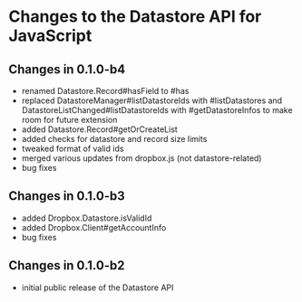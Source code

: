 Changes to the Datastore API for JavaScript
===========================================

Changes in 0.1.0-b4
-------------------
- renamed Datastore.Record#hasField to #has
- replaced DatastoreManager#listDatastoreIds with #listDatastores and
  DatastoreListChanged#listDatastoreIds with #getDatastoreInfos to make room for
  future extension
- added Datastore.Record#getOrCreateList
- added checks for datastore and record size limits
- tweaked format of valid ids
- merged various updates from dropbox.js (not datastore-related)
- bug fixes

Changes in 0.1.0-b3
-------------------
- added Dropbox.Datastore.isValidId
- added Dropbox.Client#getAccountInfo
- bug fixes

Changes in 0.1.0-b2
-------------------
- initial public release of the Datastore API
